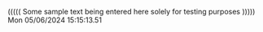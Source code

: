 ((((( Some sample text being entered here solely for testing purposes ))))) Mon 05/06/2024 15:15:13.51
